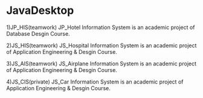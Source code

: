 # JavaDesktop
1)JP_HIS(teamwork)
  JP_Hotel Information System is an academic project of Database Desgin Course.
  
2)JS_HIS(teamwork)
  JS_Hospital Information System is an academic project of Application Engineering & Desgin Course.
  
3)JS_AIS(teamwork)
  JS_Airplane Information System is an academic project of Application Engineering & Desgin Course.
  
4)JS_CIS(private)
  JS_Car Information System is an academic project of Application Engineering & Desgin Course.
